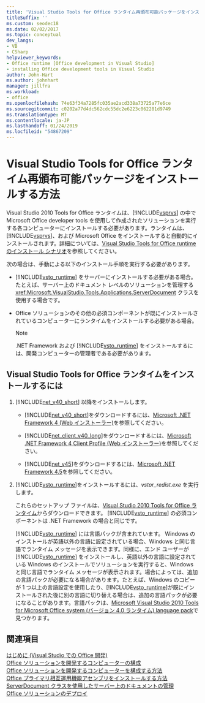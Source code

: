 ```yaml
---
title: 'Visual Studio Tools for Office ランタイム再頒布可能パッケージをインストールする方法'
titleSuffix: ''
ms.custom: seodec18
ms.date: 02/02/2017
ms.topic: conceptual
dev_langs:
- VB
- CSharp
helpviewer_keywords:
- Office runtime [Office development in Visual Studio]
- installing Office development tools in Visual Studio
author: John-Hart
ms.author: johnhart
manager: jillfra
ms.workload:
- office
ms.openlocfilehash: 74e63f34a7285fc035ae2acd338a73725a77e6ce
ms.sourcegitcommit: c0202a77d4dc562cdc55dc2e6223c062281d9749
ms.translationtype: MT
ms.contentlocale: ja-JP
ms.lasthandoff: 01/24/2019
ms.locfileid: "54867209"
---
```

# <a name="how-to-install-the-visual-studio-tools-for-office-runtime-redistributable"></a>Visual Studio Tools for Office ランタイム再頒布可能パッケージをインストールする方法
  Visual Studio 2010 Tools for Office ランタイムは、[!INCLUDE[vsprvs](../sharepoint/includes/vsprvs-md.md)] の中で Microsoft Office developer tools を使用して作成されたソリューションを実行する各コンピューターにインストールする必要があります。ランタイムは、[!INCLUDE[vsprvs](../sharepoint/includes/vsprvs-md.md)]、および Microsoft Office をインストールすると自動的にインストールされます。詳細については、[Visual Studio Tools for Office runtime のインストール シナリオ](../vsto/visual-studio-tools-for-office-runtime-installation-scenarios.md)を参照してください。
  
 次の場合は、手動による以下のインストール手順を実行する必要があります。  
  
-   [!INCLUDE[vsto_runtime](../vsto/includes/vsto-runtime-md.md)] をサーバーにインストールする必要がある場合。たとえば、サーバー上のドキュメント レベルのソリューションを管理する <xref:Microsoft.VisualStudio.Tools.Applications.ServerDocument> クラスを使用する場合です。
  
-   Office ソリューションのその他の必須コンポーネントが既にインストールされているコンピューターにランタイムをインストールする必要がある場合。  
  
    > [!NOTE]  
    >  .NET Framework および [!INCLUDE[vsto_runtime](../vsto/includes/vsto-runtime-md.md)] をインストールするには、開発コンピューターの管理者である必要があります。  
  
## <a name="to-install-the-visual-studio-tools-for-office-runtime"></a>Visual Studio Tools for Office ランタイムをインストールするには  
  
1.  [!INCLUDE[net_v40_short](../sharepoint/includes/net-v40-short-md.md)] 以降をインストールします。  
  
    -   [!INCLUDE[net_v40_short](../sharepoint/includes/net-v40-short-md.md)]をダウンロードするには、[Microsoft .NET Framework 4 (Web インストーラー)](http://go.microsoft.com/fwlink/?LinkId=178957)を参照してください。  
  
    -   [!INCLUDE[net_client_v40_long](../vsto/includes/net-client-v40-long-md.md)]をダウンロードするには、[Microsoft .NET Framework 4 Client Profile (Web インストーラー)](http://go.microsoft.com/fwlink/?LinkId=178958)を参照してください。  
  
    -   [!INCLUDE[net_v45](../vsto/includes/net-v45-md.md)]をダウンロードするには、[Microsoft .NET Framework 4.5](http://www.microsoft.com/download/details.aspx?id=30653)を参照してください。  
  
2.  [!INCLUDE[vsto_runtime](../vsto/includes/vsto-runtime-md.md)]をインストールするには、*vstor_redist.exe* を実行します。  
  
     これらのセットアップ ファイルは、[Visual Studio 2010 Tools for Office ランタイム](http://go.microsoft.com/fwlink/?LinkId=140384)からダウンロードできます。 [!INCLUDE[vsto_runtime](../vsto/includes/vsto-runtime-md.md)] の必須コンポーネントは .NET Framework の場合と同じです。  
  
     [!INCLUDE[vsto_runtime](../vsto/includes/vsto-runtime-md.md)] には言語パックが含まれています。 Windows のインストールが英語以外の言語に設定されている場合、Windows と同じ言語でランタイム メッセージを表示できます。同様に、エンド ユーザーが [!INCLUDE[vsto_runtime](../vsto/includes/vsto-runtime-md.md)] をインストールし、英語以外の言語に設定されている Windows のインストールでソリューションを実行すると、Windows と同じ言語でランタイム メッセージが表示されます。場合によっては、追加の言語パックが必要になる場合があります。たとえば、Windows のコピーが 1 つ以上の言語設定を使用したり、[!INCLUDE[vsto_runtime](../vsto/includes/vsto-runtime-md.md)]が既にインストールされた後に別の言語に切り替える場合は、追加の言語パックが必要になることがあります。言語パックは、[Microsoft Visual Studio 2010 Tools for Microsoft Office system (バージョン 4.0 ランタイム) language pack](http://go.microsoft.com/fwlink/?LinkId=140386)で見つかります。
  
## <a name="see-also"></a>関連項目  
 [はじめに &#40;Visual Studio での Office 開発&#41;](../vsto/getting-started-office-development-in-visual-studio.md)   
 [Office ソリューションを開発するコンピューターの構成](../vsto/configuring-a-computer-to-develop-office-solutions.md)   
 [Office ソリューションを開発するコンピューターを構成する方法](../vsto/how-to-configure-a-computer-to-develop-office-solutions.md)   
 [Office プライマリ相互運用機能アセンブリをインストールする方法](../vsto/how-to-install-office-primary-interop-assemblies.md)   
 [ServerDocument クラスを使用したサーバー上のドキュメントの管理](../vsto/managing-documents-on-a-server-by-using-the-serverdocument-class.md)   
 [Office ソリューションのデプロイ](../vsto/deploying-an-office-solution.md)  
